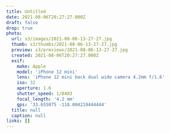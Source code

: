 ```yaml
---
title: Untitled
date: 2021-08-06T20:27:27.000Z
draft: false
drop: true
photo:
  url: s3/images/2021-08-06-13-27-27.jpg
  thumb: s3/thumbs/2021-08-06-13-27-27.jpg
  preview: s3/previews/2021-08-06-13-27-27.jpg
  created: 2021-08-06T20:27:27.000Z
  exif:
    make: Apple
    model: 'iPhone 12 mini'
    lens: 'iPhone 12 mini back dual wide camera 4.2mm f/1.6'
    iso: 32
    aperture: 1.6
    shutter_speed: 1/8403
    focal_length: '4.2 mm'
    gps: '33.655075 -118.004219444444'
  title: null
  caption: null
links: []
---
```

